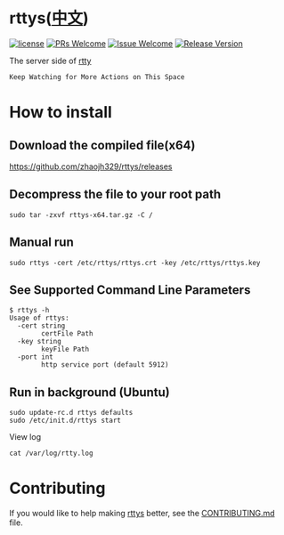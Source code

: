 # rttys([中文](/README_ZH.md))

[1]: https://img.shields.io/badge/license-LGPL2-brightgreen.svg?style=plastic
[2]: /LICENSE
[3]: https://img.shields.io/badge/PRs-welcome-brightgreen.svg?style=plastic
[4]: https://github.com/zhaojh329/rttys/pulls
[5]: https://img.shields.io/badge/Issues-welcome-brightgreen.svg?style=plastic
[6]: https://github.com/zhaojh329/rttys/issues/new
[7]: https://img.shields.io/badge/release-2.1.1-blue.svg?style=plastic
[8]: https://github.com/zhaojh329/rttys/releases

[![license][1]][2]
[![PRs Welcome][3]][4]
[![Issue Welcome][5]][6]
[![Release Version][7]][8]

The server side of [rtty](https://github.com/zhaojh329/rtty)

`Keep Watching for More Actions on This Space`

# How to install
## Download the compiled file(x64)

https://github.com/zhaojh329/rttys/releases

## Decompress the file to your root path

	sudo tar -zxvf rttys-x64.tar.gz -C /

## Manual run

    sudo rttys -cert /etc/rttys/rttys.crt -key /etc/rttys/rttys.key

## See Supported Command Line Parameters

	$ rttys -h
	Usage of rttys:
	  -cert string
	        certFile Path
	  -key string
	        keyFile Path
	  -port int
	        http service port (default 5912)

## Run in background (Ubuntu)

	sudo update-rc.d rttys defaults
    sudo /etc/init.d/rttys start

View log

	cat /var/log/rtty.log

# Contributing
If you would like to help making [rttys](https://github.com/zhaojh329/rttys) better,
see the [CONTRIBUTING.md](https://github.com/zhaojh329/rttys/blob/master/CONTRIBUTING.md) file.
